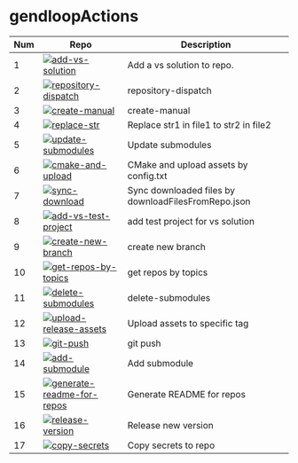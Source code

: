 # gendloopActions

| **Num** | **Repo** | **Description** |
| ---- | ---- | ---- |
| 1 | [![add-vs-solution](https://img.shields.io/static/v1?label=Action&message=add-vs-solution&color=blue)](https://github.com/gendloop/add-vs-solution)| Add a vs solution to repo. |
| 2 | [![repository-dispatch](https://img.shields.io/static/v1?label=Action&message=repository-dispatch&color=blue)](https://github.com/gendloop/repository-dispatch)| repository-dispatch |
| 3 | [![create-manual](https://img.shields.io/static/v1?label=Action&message=create-manual&color=blue)](https://github.com/gendloop/create-manual)| create-manual |
| 4 | [![replace-str](https://img.shields.io/static/v1?label=Action&message=replace-str&color=blue)](https://github.com/gendloop/replace-str)| Replace str1 in file1 to str2 in file2 |
| 5 | [![update-submodules](https://img.shields.io/static/v1?label=Action&message=update-submodules&color=blue)](https://github.com/gendloop/update-submodules)| Update submodules |
| 6 | [![cmake-and-upload](https://img.shields.io/static/v1?label=Action&message=cmake-and-upload&color=blue)](https://github.com/gendloop/cmake-and-upload)| CMake and upload assets by config.txt |
| 7 | [![sync-download](https://img.shields.io/static/v1?label=Action&message=sync-download&color=blue)](https://github.com/gendloop/sync-download)| Sync downloaded files by downloadFilesFromRepo.json |
| 8 | [![add-vs-test-project](https://img.shields.io/static/v1?label=Action&message=add-vs-test-project&color=blue)](https://github.com/gendloop/add-vs-test-project)| add test project for vs solution |
| 9 | [![create-new-branch](https://img.shields.io/static/v1?label=Action&message=create-new-branch&color=blue)](https://github.com/gendloop/create-new-branch)| create new branch |
| 10 | [![get-repos-by-topics](https://img.shields.io/static/v1?label=Action&message=get-repos-by-topics&color=blue)](https://github.com/gendloop/get-repos-by-topics)| get repos by topics |
| 11 | [![delete-submodules](https://img.shields.io/static/v1?label=Action&message=delete-submodules&color=blue)](https://github.com/gendloop/delete-submodules)| delete-submodules |
| 12 | [![upload-release-assets](https://img.shields.io/static/v1?label=Action&message=upload-release-assets&color=blue)](https://github.com/gendloop/upload-release-assets)| Upload assets to specific tag |
| 13 | [![git-push](https://img.shields.io/static/v1?label=Action&message=git-push&color=blue)](https://github.com/gendloop/git-push)| git push |
| 14 | [![add-submodule](https://img.shields.io/static/v1?label=Action&message=add-submodule&color=blue)](https://github.com/gendloop/add-submodule)| Add submodule |
| 15 | [![generate-readme-for-repos](https://img.shields.io/static/v1?label=Action&message=generate-readme-for-repos&color=blue)](https://github.com/gendloop/generate-readme-for-repos)| Generate README for repos |
| 16 | [![release-version](https://img.shields.io/static/v1?label=Action&message=release-version&color=blue)](https://github.com/gendloop/release-version)| Release new version |
| 17 | [![copy-secrets](https://img.shields.io/static/v1?label=Action&message=copy-secrets&color=blue)](https://github.com/gendloop/copy-secrets)| Copy secrets to repo |
